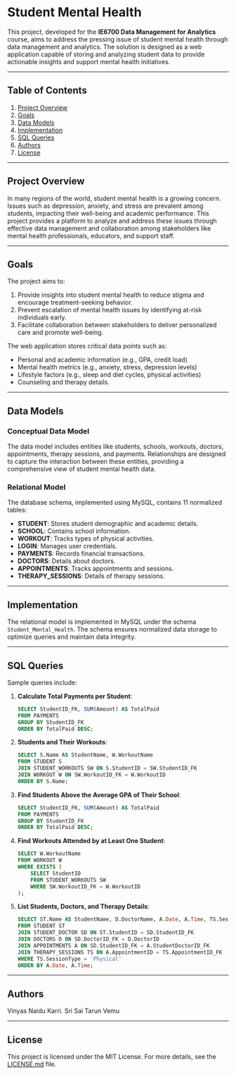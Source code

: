 # Student Mental Health

This project, developed for the **IE6700 Data Management for Analytics** course, aims to address the pressing issue of student mental health through data management and analytics. The solution is designed as a web application capable of storing and analyzing student data to provide actionable insights and support mental health initiatives.

---

## Table of Contents
1. [Project Overview](#project-overview)
2. [Goals](#goals)
3. [Data Models](#data-models)
4. [Implementation](#implementation)
5. [SQL Queries](#sql-queries)
6. [Authors](#authors)
7. [License](#license)

---

## Project Overview
In many regions of the world, student mental health is a growing concern. Issues such as depression, anxiety, and stress are prevalent among students, impacting their well-being and academic performance. This project provides a platform to analyze and address these issues through effective data management and collaboration among stakeholders like mental health professionals, educators, and support staff.

---

## Goals
The project aims to:
1. Provide insights into student mental health to reduce stigma and encourage treatment-seeking behavior.
2. Prevent escalation of mental health issues by identifying at-risk individuals early.
3. Facilitate collaboration between stakeholders to deliver personalized care and promote well-being.

The web application stores critical data points such as:
- Personal and academic information (e.g., GPA, credit load)
- Mental health metrics (e.g., anxiety, stress, depression levels)
- Lifestyle factors (e.g., sleep and diet cycles, physical activities)
- Counseling and therapy details.

---

## Data Models
### Conceptual Data Model
The data model includes entities like students, schools, workouts, doctors, appointments, therapy sessions, and payments. Relationships are designed to capture the interaction between these entities, providing a comprehensive view of student mental health data.

### Relational Model
The database schema, implemented using MySQL, contains 11 normalized tables:
- **STUDENT**: Stores student demographic and academic details.
- **SCHOOL**: Contains school information.
- **WORKOUT**: Tracks types of physical activities.
- **LOGIN**: Manages user credentials.
- **PAYMENTS**: Records financial transactions.
- **DOCTORS**: Details about doctors.
- **APPOINTMENTS**: Tracks appointments and sessions.
- **THERAPY_SESSIONS**: Details of therapy sessions.

---

## Implementation
The relational model is implemented in MySQL under the schema `Student_Mental_Health`. The schema ensures normalized data storage to optimize queries and maintain data integrity.

---

## SQL Queries
Sample queries include:
1. **Calculate Total Payments per Student**:
   ```sql
   SELECT StudentID_FK, SUM(Amount) AS TotalPaid
   FROM PAYMENTS
   GROUP BY StudentID_FK
   ORDER BY TotalPaid DESC;
2. **Students and Their Workouts**:
   ```sql
   SELECT S.Name AS StudentName, W.WorkoutName 
   FROM STUDENT S 
   JOIN STUDENT_WORKOUTS SW ON S.StudentID = SW.StudentID_FK 
   JOIN WORKOUT W ON SW.WorkoutID_FK = W.WorkoutID 
   ORDER BY S.Name;
3. **Find Students Above the Average GPA of Their School**:
   ```sql
   SELECT StudentID_FK, SUM(Amount) AS TotalPaid
   FROM PAYMENTS
   GROUP BY StudentID_FK
   ORDER BY TotalPaid DESC;
4. **Find Workouts Attended by at Least One Student**:
   ```sql
   SELECT W.WorkoutName
   FROM WORKOUT W
   WHERE EXISTS (
       SELECT StudentID
       FROM STUDENT_WORKOUTS SW
       WHERE SW.WorkoutID_FK = W.WorkoutID
   );
5. **List Students, Doctors, and Therapy Details**:
   ```sql
   SELECT ST.Name AS StudentName, D.DoctorName, A.Date, A.Time, TS.SessionType
   FROM STUDENT ST
   JOIN STUDENT_DOCTOR SD ON ST.StudentID = SD.StudentID_FK
   JOIN DOCTORS D ON SD.DoctorID_FK = D.DoctorID
   JOIN APPOINTMENTS A ON SD.StudentID_FK = A.StudentDoctorID_FK
   JOIN THERAPY_SESSIONS TS ON A.AppointmentID = TS.AppointmentID_FK
   WHERE TS.SessionType = 'Physical'
   ORDER BY A.Date, A.Time;

---

## Authors
Vinyas Naidu Karri.
Sri Sai Tarun Vemu

---

## License

This project is licensed under the MIT License. For more details, see the [LICENSE.md](LICENSE.md) file.
